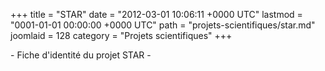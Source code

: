 +++
title = "STAR"
date = "2012-03-01 10:06:11 +0000 UTC"
lastmod = "0001-01-01 00:00:00 +0000 UTC"
path = "projets-scientifiques/star.md"
joomlaid = 128
category = "Projets scientifiques"
+++
<p>- Fiche d'identité du projet STAR -</p>